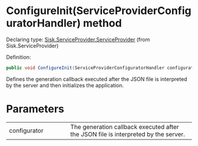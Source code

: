 <!--

Copyrights 2023 Sisk Framework - CypherPotato
Published under MIT license

!!! DO NOT EDIT THIS FILE !!!
This file was generated by a tool in the Sisk package. To edit the information in this documentation,
edit the XML documentation present in the Sisk source code.

-->


# ConfigureInit(ServiceProviderConfiguratorHandler) method

Declaring type: [Sisk.ServiceProvider.ServiceProvider](/spec/Sisk.ServiceProvider.ServiceProvider.md) (from Sisk.ServiceProvider)


Definition:

```cs
public void ConfigureInit(ServiceProviderConfiguratorHandler configurator)
```

Defines the generation callback executed after the JSON file is interpreted by the server and then initializes the application.


# Parameters

<table>
    <tbody>
<tr>
    <td width="33%">configurator</td>
    <td>The generation callback executed after the JSON file is interpreted by the server.</td>
</tr>
    </tbody>
</table>
